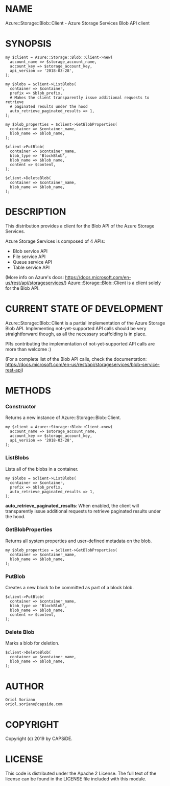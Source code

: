 # NAME
Azure::Storage::Blob::Client - Azure Storage Services Blob API client

# SYNOPSIS
```
my $client = Azure::Storage::Blob::Client->new(
  account_name => $storage_account_name,
  account_key => $storage_account_key,
  api_version => '2018-03-28',
);

my $blobs = $client->ListBlobs(
  container => $container,
  prefix => $blob_prefix,
  # Makes the client transparently issue additional requests to retrieve
  # paginated results under the hood
  auto_retrieve_paginated_results => 1,
);

my $blob_properties = $client->GetBlobProperties(
  container => $container_name,
  blob_name => $blob_name,
);

$client->PutBlob(
  container => $container_name,
  blob_type => 'BlockBlob',
  blob_name => $blob_name,
  content => $content,
);

$client->DeleteBlob(
  container => $container_name,
  blob_name => $blob_name,
);
```

# DESCRIPTION
This distribution provides a client for the Blob API of the Azure Storage Services.

Azure Storage Services is composed of 4 APIs:
* Blob service API
* File service API
* Queue service API
* Table service API

(More info on Azure's docs: https://docs.microsoft.com/en-us/rest/api/storageservices/)
Azure::Storage::Blob::Client is a client solely for the Blob API.

# CURRENT STATE OF DEVELOPMENT
Azure::Storage::Blob::Client is a partial implementation of the Azure Storage Blob API.
Implementing not-yet-supported API calls should be very straightforward though, as all the necessary scaffolding is in place.

PRs contributing the implementation of not-yet-supported API calls are more than welcome :)

(For a complete list of the Blob API calls, check the documentation: https://docs.microsoft.com/en-us/rest/api/storageservices/blob-service-rest-api)

# METHODS

### Constructor
Returns a new instance of Azure::Storage::Blob::Client.
```
my $client = Azure::Storage::Blob::Client->new(
  account_name => $storage_account_name,
  account_key => $storage_account_key,
  api_version => '2018-03-28',
);
```

### ListBlobs
Lists all of the blobs in a container.
```
my $blobs = $client->ListBlobs(
  container => $container,
  prefix => $blob_prefix,
  auto_retrieve_paginated_results => 1,
);
```
**auto_retrieve_paginated_results**: When enabled, the client will transparently issue additional requests to retrieve paginated results under the hood.

### GetBlobProperties
Returns all system properties and user-defined metadata on the blob.
```
my $blob_properties = $client->GetBlobProperties(
  container => $container_name,
  blob_name => $blob_name,
);
```
### PutBlob
Creates a new block to be committed as part of a block blob.
```
$client->PutBlob(
  container => $container_name,
  blob_type => 'BlockBlob',
  blob_name => $blob_name,
  content => $content,
);
```

### Delete Blob
Marks a blob for deletion.
```
$client->DeleteBlob(
  container => $container_name,
  blob_name => $blob_name,
);
```

# AUTHOR
```
Oriol Soriano
oriol.soriano@capside.com
```

# COPYRIGHT
Copyright (c) 2019 by CAPSiDE.

# LICENSE
This code is distributed under the Apache 2 License. The full text of the license can be found in the LICENSE file included with this module.
